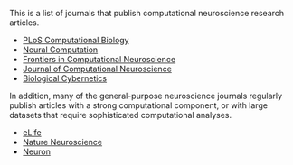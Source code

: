 
This is a list of journals that publish computational neuroscience research articles.

- [PLoS Computational Biology](https://journals.plos.org/ploscompbiol/)
- [Neural Computation](https://www.mitpressjournals.org/loi/neco)
- [Frontiers in Computational Neuroscience](https://www.frontiersin.org/journals/computational-neuroscience)
- [Journal of Computational Neuroscience](https://link.springer.com/journal/10827)
- [Biological Cybernetics](https://link.springer.com/journal/422)

In addition, many of the general-purpose neuroscience journals regularly publish articles with a strong computational component, or with large datasets that require sophisticated computational analyses.

- [eLife](https://elifesciences.org/subjects/neuroscience)
- [Nature Neuroscience](https://www.nature.com/neuro/)
- [Neuron](https://www.cell.com/neuron/home)
